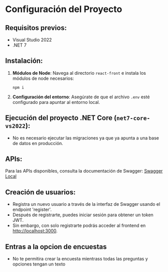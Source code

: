 # Configuración del Proyecto

## Requisitos previos:
- Visual Studio 2022
- .NET 7

## Instalación:
1. **Módulos de Node**: Navega al directorio `react-front` e instala los módulos de node necesarios:
    ```
    npm i
    ```

2. **Configuración del entorno**: Asegúrate de que el archivo `.env` esté configurado para apuntar al entorno local.

## Ejecución del proyecto .NET Core (`net7-core-vs2022`):
- No es necesario ejecutar las migraciones ya que ya apunta a una base de datos en producción.

## APIs:
Para las APIs disponibles, consulta la documentación de Swagger:
[Swagger Local](https://localhost:7237/swagger/index.html)

## Creación de usuarios:
- Registra un nuevo usuario a través de la interfaz de Swagger usando el endpoint 'register'.
- Después de registrarte, puedes iniciar sesión para obtener un token JWT.
- Sin embargo, con solo registrarte podrás acceder al frontend en [http://localhost:3000](http://localhost:3000).

## Entras a la opcion de encuestas
- No te permitira crear la encuesta mientrass todas las preguntas y opciones tengan un texto
